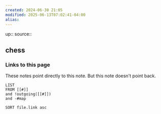 ```yaml
---
created: 2024-06-30 21:05
modified: 2025-06-13T07:02:41-04:00
alias:
---
```

up::
source::
## chess




### Links to this page
These notes point directly to this note. But this note doesn't point back.
```dataview
LIST
FROM [[#]]
and !outgoing([[#]])
and -#map

SORT file.link asc
```
